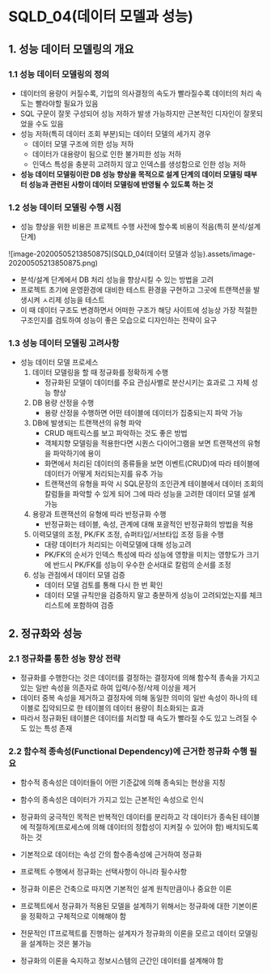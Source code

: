 # SQLD_04(데이터 모델과 성능)

## 1. 성능 데이터 모델링의 개요

### 1.1 성능 데이터 모델링의 정의

- 데이터의 용량이 커질수록, 기업의 의사결정의 속도가 빨라질수록 데이터의 처리 속도는 빨라야할 필요가 있음
- SQL 구문이 잘못 구성되어 성능 저하가 발생 가능하지만 근본적인 디자인이 잘못되었을 수도 있음
- 성능 저하(특히 데이터 조회 부분)되는 데이터 모델의 세가지 경우
  - 데이터 모델 구조에 의한 성능 저하
  - 데이터가 대용량이 됨으로 인한 불가피한 성능 저하
  - 인덱스 특성을 충분히 고려하지 않고 인덱스를 생성함으로 인한 성능 저하
- **성능 데이터 모델링이란 DB 성능 향상을 목적으로 설계 단계의 데이터 모델링 때부터 성능과 관련된 사항이 데이터 모델링에 반영될 수 있도록 하는 것**

### 1.2 성능 데이터 모델링 수행 시점

- 성능 향상을 위한 비용은 프로젝트 수행 사전에 할수록 비용이 적음(특히 분석/설계 단계)

![image-20200505213850875](SQLD_04(데이터 모델과 성능).assets/image-20200505213850875.png)

- 분석/설계 단계에서 DB 처리 성능을 향상시킬 수 있는 방법을 고려
- 프로젝트 초기에 운영환경에 대비한 테스트 환경을 구현하고 그곳에 트랜잭션을 발생시켜 ㅅ리제 성능을 테스트
- 이 때 데이터 구조도 변경하면서 어떠한 구조가 해당 사이트에 성능상 가장 적절한 구조인지를 검토하여 성능이 좋은 모습으로 디자인하는 전략이 요구

### 1.3 성능 데이터 모델링 고려사항

- 성능 데이터 모델 프로세스
  1. 데이터 모델링을 할 때 정규화를 정확하게 수행
     - 정규화된 모델이 데이터를 주요 관심사별로 분산시키는 효과로 그 자체 성능 향상
  2. DB 용량 산정을 수행
     - 용량 산정을 수행하면 어떤 테이블에 데이터가 집중되는지 파악 가능
  3. DB에 발생되는 트랜잭션의 유형 파악
     - CRUD 매트릭스를 보고 파악하는 것도 좋은 방법
     - 객체지향 모델링을 적용한다면 시퀀스 다이어그램을 보면 트랜잭션의 유형을 파악하기에 용이
     - 화면에서 처리된 데이터의 종류들을 보면 이벤트(CRUD)에 따라 테이블에 데이터가 어떻게 처리되는지를 유추 가능
     - 트랜잭션의 유형을 파악 시 SQL문장의 조인관계 테이블에서 데이터 조회의 칼럼들을 파악할 수 있게 되어 그에 따라 성능을 고려한 데이터 모델 설계 가능
  4. 용량과 트랜잭션의 유형에 따라 반정규화 수행
     - 반정규화는 테이블, 속성, 관계에 대해 포괄적인 반정규화의 방법을 적용
  5. 이력모델의 조정, PK/FK 조정, 슈퍼타입/서브타입 조정 등을 수행
     - 대량 데이터가 처리되는 이력모델에 대해 성능고려
     - PK/FK의 순서가 인덱스 특성에 따라 성능에 영향을 미치는 영향도가 크기에 반드시 PK/FK를 성능이 우수한 순서대로 칼럼의 순서를 조정
  6. 성능 관점에서 데이터 모델 검증
     - 데이터 모델 검토를 통해 다시 한 번 확인
     - 데이터 모델 규칙만을 검증하지 말고 충분하게 성능이 고려되었는지를 체크리스트에 포함하여 검증

## 2. 정규화와 성능

### 2.1 정규화를 통한 성능 향상 전략

- 정규화를 수행한다는 것은 데이터를 결정하는 결정자에 의해 함수적 종속을 가지고 있는 일반 속성을 의존자로 하여 입력/수정/삭제 이상을 제거
- 데이터 중복 속성을 제거하고 결정자에 의해 동일한 의미의 일반 속성이 하나의 테이블로 집약되므로 한 테이블의 데이터 용량이 최소화되는 효과
- 따라서 정규화된 테이블은 데이터를 처리할 때 속도가 빨라질 수도 있고 느려질 수도 있는 특성 존재

### 2.2 함수적 종속성(Functional Dependency)에 근거한 정규화 수행 필요

- 함수적 종속성은 데이터들이 어떤 기준값에 의해 종속되는 현상을 지칭

- 함수의 종속성은 데이터가 가지고 있는 근본적인 속성으로 인식
- 정규화의 궁극적인 목적은 반복적인 데이터를 분리하고 각 데이터가 종속된 테이블에 적절하게(프로세스에 의해 데이터의 정합성이 지켜질 수 있어야 함) 배치되도록 하는 것
- 기본적으로 데이터는 속성 간의 함수종속성에 근거하여 정규화
- 프로젝트 수행에서 정규화는 선택사항이 아니라 필수사항
- 정규화 이론은 건축으로 따지면 기본적인 설계 원칙만큼이나 중요한 이론
- 프로젝트에서 정규화가 적용된 모델을 설계하기 위해서는 정규화에 대한 기본이론을 정확하고 구체적으로 이해해야 함
- 전문적인 IT프로젝트를 진행하는 설계자가 정규화의 이론을 모르고 데이터 모델링을 설계하는 것은 불가능
- 정규화의 이론을 숙지하고 정보시스템의 근간인 데이터를 설계해야 함